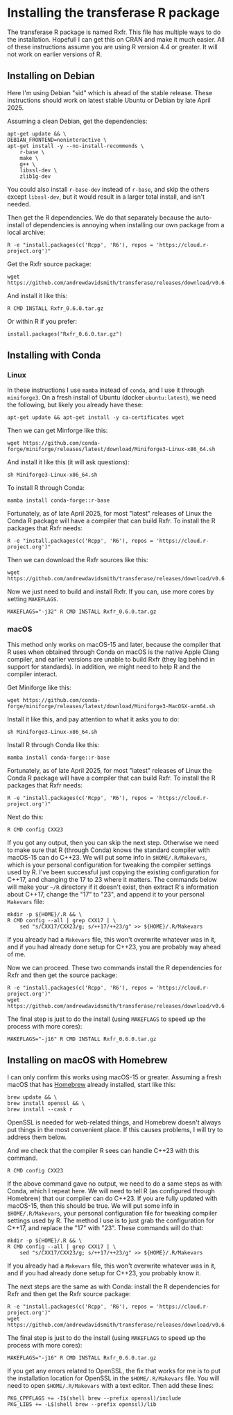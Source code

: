 # Installing the transferase R package

The transferase R package is named Rxfr. This file has multiple ways to do the
installation. Hopefull I can get this on CRAN and make it much easier. All of
these instructions assume you are using R version 4.4 or greater. It will not
work on earlier versions of R.

## Installing on Debian

Here I'm using Debian "sid" which is ahead of the stable release. These
instructions should work on latest stable Ubuntu or Debian by late April 2025.

Assuming a clean Debian, get the dependencies:

```console
apt-get update && \
DEBIAN_FRONTEND=noninteractive \
apt-get install -y --no-install-recommends \
    r-base \
    make \
    g++ \
    libssl-dev \
    zlib1g-dev
```

You could also install `r-base-dev` instead of `r-base`, and skip the others
except `libssl-dev`, but it would result in a larger total install, and isn't
needed.

Then get the R dependencies. We do that separately because the auto-install of
dependencies is annoying when installing our own package from a local archive:

```console
R -e "install.packages(c('Rcpp', 'R6'), repos = 'https://cloud.r-project.org')"
```

Get the Rxfr source package:

```console
wget https://github.com/andrewdavidsmith/transferase/releases/download/v0.6.0/Rxfr_0.6.0.tar.gz
```

And install it like this:

```console
R CMD INSTALL Rxfr_0.6.0.tar.gz
```

Or within R if you prefer:

```console
install.packages("Rxfr_0.6.0.tar.gz")
```

## Installing with Conda

### Linux

In these instructions I use `mamba` instead of `conda`, and I use it through
`miniforge3`. On a fresh install of Ubuntu (docker `ubuntu:latest`), we need
the following, but likely you already have these:

```console
apt-get update && apt-get install -y ca-certificates wget
```

Then we can get Minforge like this:

```console
wget https://github.com/conda-forge/miniforge/releases/latest/download/Miniforge3-Linux-x86_64.sh
```

And install it like this (it will ask questions):

```console
sh Miniforge3-Linux-x86_64.sh
```

To install R through Conda:

```console
mamba install conda-forge::r-base
```

Fortunately, as of late April 2025, for most "latest" releases of Linux the
Conda R package will have a compiler that can build Rxfr. To install the R
packages that Rxfr needs:

```console
R -e "install.packages(c('Rcpp', 'R6'), repos = 'https://cloud.r-project.org')"
```

Then we can download the Rxfr sources like this:

```console
wget https://github.com/andrewdavidsmith/transferase/releases/download/v0.6.0/Rxfr_0.6.0.tar.gz
```

Now we just need to build and install Rxfr. If you can, use more cores by
setting `MAKEFLAGS`.

```console
MAKEFLAGS="-j32" R CMD INSTALL Rxfr_0.6.0.tar.gz
```

### macOS

This method only works on macOS-15 and later, because the compiler that R uses
when obtained through Conda on macOS is the native Apple Clang compiler, and
earlier versions are unable to build Rxfr (they lag behind in support for
standards). In addition, we might need to help R and the compiler interact.

Get Miniforge like this:

```console
wget https://github.com/conda-forge/miniforge/releases/latest/download/Miniforge3-MacOSX-arm64.sh
```

Install it like this, and pay attention to what it asks you to do:

```console
sh Miniforge3-Linux-x86_64.sh
```

Install R through Conda like this:

```console
mamba install conda-forge::r-base
```

Fortunately, as of late April 2025, for most "latest" releases of Linux the
Conda R package will have a compiler that can build Rxfr. To install the R
packages that Rxfr needs:

```console
R -e "install.packages(c('Rcpp', 'R6'), repos = 'https://cloud.r-project.org')"
```

Next do this:

```console
R CMD config CXX23
```

If you got any output, then you can skip the next step. Otherwise we need to
make sure that R (through Conda) knows the standard compiler with macOS-15 can
do C++23. We will put some info in `$HOME/.R/Makevars`, which is your personal
configuration for tweaking the compiler settings used by R. I've been
successful just copying the existing configuration for C++17, and changing the
17 to 23 where it matters. The commands below will make your `~/R` directory
if it doesn't exist, then extract R's information about C++17, change the "17"
to "23", and append it to your personal `Makevars` file:

```console
mkdir -p ${HOME}/.R && \
R CMD config --all | grep CXX17 | \
    sed "s/CXX17/CXX23/g; s/++17/++23/g" >> ${HOME}/.R/Makevars
```

If you already had a `Makevars` file, this won't overwrite whatever was in it,
and if you had already done setup for C++23, you are probably way ahead of me.

Now we can proceed. These two commands install the R dependencies for Rxfr and
then get the source package:

```console
R -e "install.packages(c('Rcpp', 'R6'), repos = 'https://cloud.r-project.org')"
wget https://github.com/andrewdavidsmith/transferase/releases/download/v0.6.0/Rxfr_0.6.0.tar.gz
```

The final step is just to do the install (using `MAKEFLAGS` to speed up the
process with more cores):

```console
MAKEFLAGS="-j16" R CMD INSTALL Rxfr_0.6.0.tar.gz
```

## Installing on macOS with Homebrew

I can only confirm this works using macOS-15 or greater. Assuming a fresh
macOS that has [Homebrew](https://brew.sh) already installed, start like this:

```console
brew update && \
brew install openssl && \
brew install --cask r
```

OpenSSL is needed for web-related things, and Homebrew doesn't always put
things in the most convenient place. If this causes problems, I will try to
address them below.

And we check that the compiler R sees can handle C++23 with this command.

```console
R CMD config CXX23
```

If the above command gave no output, we need to do a same steps as with Conda,
which I repeat here. We will need to tell R (as configured through Homebrew)
that our compiler can do C++23. If you are fully updated with macOS-15, then
this should be true. We will put some info in `$HOME/.R/Makevars`, your
personal configuration file for tweaking compiler settings used by R.  The
method I use is to just grab the configuration for C++17, and replace the "17"
with "23". These commands will do that:

```console
mkdir -p ${HOME}/.R && \
R CMD config --all | grep CXX17 | \
    sed "s/CXX17/CXX23/g; s/++17/++23/g" >> ${HOME}/.R/Makevars
```

If you already had a `Makevars` file, this won't overwrite whatever was in it,
and if you had already done setup for C++23, you probably know it.

The next steps are the same as with Conda: install the R dependencies for Rxfr
and then get the Rxfr source package:

```console
R -e "install.packages(c('Rcpp', 'R6'), repos = 'https://cloud.r-project.org')"
wget https://github.com/andrewdavidsmith/transferase/releases/download/v0.6.0/Rxfr_0.6.0.tar.gz
```

The final step is just to do the install (using `MAKEFLAGS` to speed up the
process with more cores):

```console
MAKEFLAGS="-j16" R CMD INSTALL Rxfr_0.6.0.tar.gz
```

If you get any errors related to OpenSSL, the fix that works for me is to put
the installation location for OpenSSL in the `$HOME/.R/Makevars` file. You
will need to open `$HOME/.R/Makevars` with a text editor. Then add these
lines:

```console
PKG_CPPFLAGS += -I$(shell brew --prefix openssl)/include
PKG_LIBS += -L$(shell brew --prefix openssl)/lib
```
